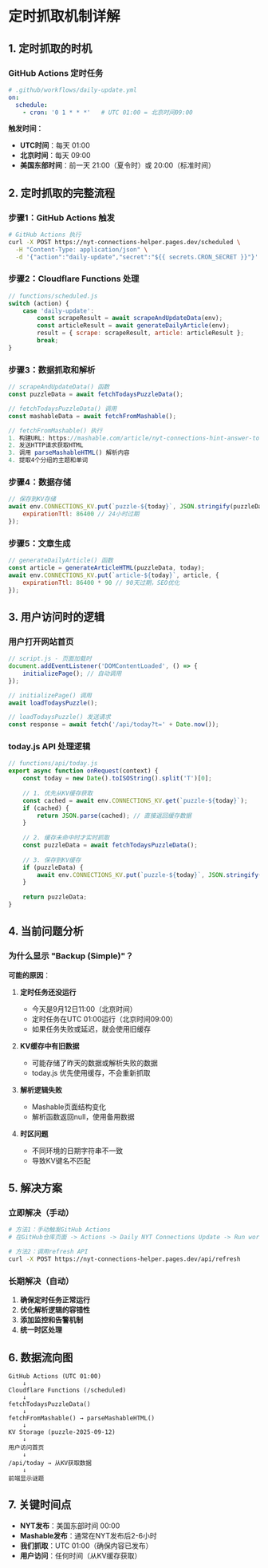 # 定时抓取机制详解

## 1. 定时抓取的时机

### GitHub Actions 定时任务
```yaml
# .github/workflows/daily-update.yml
on:
  schedule:
    - cron: '0 1 * * *'   # UTC 01:00 = 北京时间09:00
```

**触发时间**：
- **UTC时间**：每天 01:00
- **北京时间**：每天 09:00
- **美国东部时间**：前一天 21:00（夏令时）或 20:00（标准时间）

## 2. 定时抓取的完整流程

### 步骤1：GitHub Actions 触发
```bash
# GitHub Actions 执行
curl -X POST https://nyt-connections-helper.pages.dev/scheduled \
  -H "Content-Type: application/json" \
  -d '{"action":"daily-update","secret":"${{ secrets.CRON_SECRET }}"}'
```

### 步骤2：Cloudflare Functions 处理
```javascript
// functions/scheduled.js
switch (action) {
    case 'daily-update':
        const scrapeResult = await scrapeAndUpdateData(env);
        const articleResult = await generateDailyArticle(env);
        result = { scrape: scrapeResult, article: articleResult };
        break;
}
```

### 步骤3：数据抓取和解析
```javascript
// scrapeAndUpdateData() 函数
const puzzleData = await fetchTodaysPuzzleData();

// fetchTodaysPuzzleData() 调用
const mashableData = await fetchFromMashable();

// fetchFromMashable() 执行
1. 构建URL: https://mashable.com/article/nyt-connections-hint-answer-today-september-12-2025
2. 发送HTTP请求获取HTML
3. 调用 parseMashableHTML() 解析内容
4. 提取4个分组的主题和单词
```

### 步骤4：数据存储
```javascript
// 保存到KV存储
await env.CONNECTIONS_KV.put(`puzzle-${today}`, JSON.stringify(puzzleData), {
    expirationTtl: 86400 // 24小时过期
});
```

### 步骤5：文章生成
```javascript
// generateDailyArticle() 函数
const article = generateArticleHTML(puzzleData, today);
await env.CONNECTIONS_KV.put(`article-${today}`, article, {
    expirationTtl: 86400 * 90 // 90天过期，SEO优化
});
```

## 3. 用户访问时的逻辑

### 用户打开网站首页
```javascript
// script.js - 页面加载时
document.addEventListener('DOMContentLoaded', () => {
    initializePage(); // 自动调用
});

// initializePage() 调用
await loadTodaysPuzzle();

// loadTodaysPuzzle() 发送请求
const response = await fetch('/api/today?t=' + Date.now());
```

### today.js API 处理逻辑
```javascript
// functions/api/today.js
export async function onRequest(context) {
    const today = new Date().toISOString().split('T')[0];
    
    // 1. 优先从KV缓存获取
    const cached = await env.CONNECTIONS_KV.get(`puzzle-${today}`);
    if (cached) {
        return JSON.parse(cached); // 直接返回缓存数据
    }
    
    // 2. 缓存未命中时才实时抓取
    const puzzleData = await fetchTodaysPuzzleData();
    
    // 3. 保存到KV缓存
    if (puzzleData) {
        await env.CONNECTIONS_KV.put(`puzzle-${today}`, JSON.stringify(puzzleData));
    }
    
    return puzzleData;
}
```

## 4. 当前问题分析

### 为什么显示 "Backup (Simple)"？

**可能的原因**：

1. **定时任务还没运行**
   - 今天是9月12日11:00（北京时间）
   - 定时任务在UTC 01:00运行（北京时间09:00）
   - 如果任务失败或延迟，就会使用旧缓存

2. **KV缓存中有旧数据**
   - 可能存储了昨天的数据或解析失败的数据
   - today.js 优先使用缓存，不会重新抓取

3. **解析逻辑失败**
   - Mashable页面结构变化
   - 解析函数返回null，使用备用数据

4. **时区问题**
   - 不同环境的日期字符串不一致
   - 导致KV键名不匹配

## 5. 解决方案

### 立即解决（手动）
```bash
# 方法1：手动触发GitHub Actions
# 在GitHub仓库页面 -> Actions -> Daily NYT Connections Update -> Run workflow

# 方法2：调用refresh API
curl -X POST https://nyt-connections-helper.pages.dev/api/refresh
```

### 长期解决（自动）
1. **确保定时任务正常运行**
2. **优化解析逻辑的容错性**
3. **添加监控和告警机制**
4. **统一时区处理**

## 6. 数据流向图

```
GitHub Actions (UTC 01:00)
    ↓
Cloudflare Functions (/scheduled)
    ↓
fetchTodaysPuzzleData()
    ↓
fetchFromMashable() → parseMashableHTML()
    ↓
KV Storage (puzzle-2025-09-12)
    ↓
用户访问首页
    ↓
/api/today → 从KV获取数据
    ↓
前端显示谜题
```

## 7. 关键时间点

- **NYT发布**：美国东部时间 00:00
- **Mashable发布**：通常在NYT发布后2-6小时
- **我们抓取**：UTC 01:00（确保内容已发布）
- **用户访问**：任何时间（从KV缓存获取）